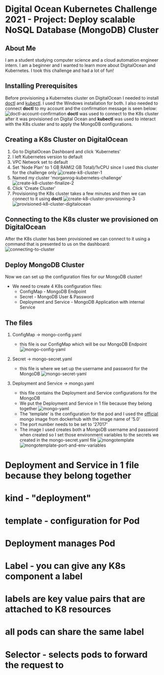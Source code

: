 # Digital Ocean Kubernetes Challenge 2021 - Project: Deploy scalable NoSQL Database (MongoDB) Cluster

## About Me
I am a student studying computer science and a cloud automation engineer intern. I am a beginner
and  I wanted to learn more about DigitalOcean and Kubernetes. I took this challenge and had a
lot of fun!

## Installing Prerequisites
Before provisioning a Kubernetes cluster on DigitalOcean I needed to install [doctl](https://docs.digitalocean.com/reference/doctl/how-to/install/) and
[kubectl](https://kubernetes.io/docs/tasks/tools/install-kubectl-windows/). I used the
Windows installation for both.
I also needed to connect **doctl** to my account and the confirmation message is seen below:
![doctl-account-confirmation](/screenshots/doctl-account-confirmation.PNG)
**doctl** was used to connect to the K8s cluster after it was provisioned on Digital Ocean
and **kubectl** was used to interact with the K8s cluster and to apply the MongoDB
configurations.

## Creating a K8s Cluster on DigitalOcean
1. Go to DigitalOcean Dashboard and click 'Kubernetes'
2. I left Kubernetes version to default
3. VPC Network set to default
4. Set 'Node Plan' to 1 GB RAM(2 GB Total)/1vCPU since I used this cluster for the challenge only
![create-k8-cluster-1](/screenshots/create-k8-cluster-1.PNG)
5. Named my cluster 'morganrog-kubernetes-challenge'
![create-k8-cluster-finalize-2](/screenshots/create-k8-cluster-finalize-2.PNG)
6. Click 'Create Cluster'
7. Provisioning the K8s cluster takes a few minutes and then we can connect to it using **doctl**
![create-k8-cluster-provisioning-3](/screenshots/create-k8-cluster-provisioning-3.PNG)
![provisioned-k8-cluster-digitalocean](/screenshots/provisioned-k8-cluster-digitalocean.PNG)

## Connecting to the K8s cluster we provisioned on DigitalOcean
After the K8s cluster has been provisioned we can connect to it using a command that is presented to us on the dashboard:
![connecting-to-cluster](/screenshots/connecting-to-cluster.PNG)

## Deploy MongoDB Cluster
Now we can set up the configuration files for our MongoDB cluster!
* We need to create 4 K8s configuration files:
    * ConfigMap - MongoDB Endpoint
    * Secret - MongoDB User & Password
    * Deployment and Service - MongoDB Application with internal Service

## The files
1. ConfigMap -> mongo-config.yaml
    * this file is our ConfigMap which will be our MongoDB Endpoint 
![mongo-config-yaml](/screenshots/mongo-config-yaml.PNG)

2. Secret -> mongo-secret.yaml
    * this file is where we set up the username and password for the MongoDB
![mongo-secret-yaml](/screenshots/mongo-secret-yaml.PNG)

3. Deployment and Service -> mongo.yaml
    * this file contains the Deployment and Service configurations for the MongoDB
    * We put the Deployment and Service in 1 file because they belong together
![mongo-yaml](/screenshots/mongo-yaml.PNG)
    * The 'template' is the configuration for the pod and I used the [official](https://hub.docker.com/_/mongo?tab=description&page=1&name=5.0) mongo
    image from dockerhub with the image name of '5.0'
    * The port number needs to be set to '27017'
    * The image I used creates both a MongoDB username and password when created so I set
    those environment variables to the secrets we created in the mongo-secret.yaml file
![mongotemplate](/screenshots/mongotemplate.PNG)
![mongotemplate-port-and-env-variables](/screenshots/mongotemplate-port-and-env-variables.PNG)



# Deployment and Service in 1 file because they belong together
# kind - "deployment"
# template - configuration for Pod
# Deployment manages Pod
# Label - you can give any K8s component a label
# labels are key value pairs that are attached to K8 resources
# all pods can share the same label
# Selector - selects pods to forward the request to
